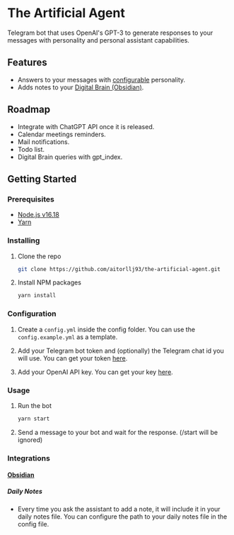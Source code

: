 # The Artificial Agent

Telegram bot that uses OpenAI's GPT-3 to generate responses to your messages with personality and personal assistant capabilities.

## Features

- Answers to your messages with [configurable](https://github.com/aitorllj93/the-artificial-agent/blob/main/config/config.example.yml) personality.
- Adds notes to your [Digital Brain (Obsidian)](#obsidian).

## Roadmap

- Integrate with ChatGPT API once it is released.
- Calendar meetings reminders.
- Mail notifications.
- Todo list.
- Digital Brain queries with gpt_index.

## Getting Started

### Prerequisites

- [Node.js v16.18](https://nodejs.org/en/download/)
- [Yarn](https://yarnpkg.com/getting-started)

### Installing

1. Clone the repo

   ```sh
   git clone https://github.com/aitorllj93/the-artificial-agent.git
   ```

2. Install NPM packages
   ```sh
   yarn install
   ```

### Configuration

1. Create a `config.yml` inside the config folder. You can use the `config.example.yml` as a template.

2. Add your Telegram bot token and (optionally) the Telegram chat id you will use. You can get your token [here](https://t.me/BotFather).

3. Add your OpenAI API key. You can get your key [here](https://platform.openai.com/account/api-keys).

### Usage

1. Run the bot

   ```sh
   yarn start
   ```

2. Send a message to your bot and wait for the response. (/start will be ignored)

### Integrations

#### [Obsidian](https://obsidian.md/)

##### Daily Notes

- Every time you ask the assistant to add a note, it will include it in your daily notes file. You can configure the path to your daily notes file in the config file.

